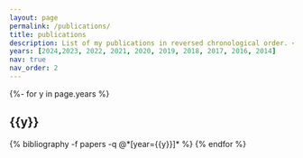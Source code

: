 ```yaml
---
layout: page
permalink: /publications/
title: publications
description: List of my publications in reversed chronological order. <i>(Last update 14/06/2024)</i>
years: [2024,2023, 2022, 2021, 2020, 2019, 2018, 2017, 2016, 2014]
nav: true
nav_order: 2
---
```

<!-- _pages/publications.md -->
<div class="publications">

{%- for y in page.years %}
  <h2 class="year">{{y}}</h2>
  {% bibliography -f papers -q @*[year={{y}}]* %}
{% endfor %}

</div>
